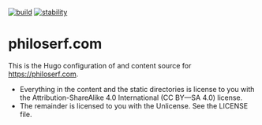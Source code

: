 [![build](https://github.com/philoserf/philoserf.com/actions/workflows/build.yml/badge.svg)](https://github.com/philoserf/philoserf.com/actions/workflows/build.yml)
[![stability](https://masterminds.github.io/stability/active.svg)](https://masterminds.github.io/stability/)

# philoserf.com

This is the Hugo configuration of and content source for <https://philoserf.com>.

- Everything in the content and the static directories is license to you with the Attribution-ShareAlike 4.0 International (CC BY—SA 4.0) license.
- The remainder is licensed to you with the Unlicense. See the LICENSE file.
